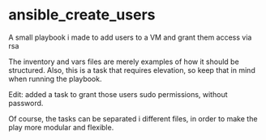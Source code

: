 # ansible_create_users
A small playbook i made to add users to a VM and grant them access via rsa

The inventory and vars files are merely examples of how it should be structured.
Also, this is a task that requires elevation, so keep that in mind when running the playbook.

Edit: added a task to grant those users sudo permissions, without password.

Of course, the tasks can be separated i different files, in order to make the play more modular and flexible.
